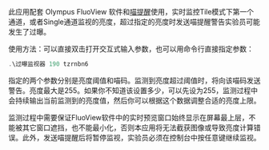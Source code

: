 此应用配套 Olympus FluoView 软件和[喵提醒](https://miaotixing.com/)使用，实时监控Tile模式下第一个通道，或者Single通道监视的亮度，超过指定的亮度时发送喵提醒警告实验员可能发生了过曝。

使用方法：可以直接双击打开交互式输入参数，也可以用命令行直接指定参数：
```PowerShell
.\过曝监视器 190 tzrnbn6
```
指定的两个参数分别是亮度阈值和喵码。监测到亮度超过阈值时，将向该喵码发送警告。亮度最大是255。如果你不知道该设置多少，可以先设为255，监测过程中会持续输出当前监测到的亮度值，然后你可以根据这个数据调整合适的亮度上限。

监测过程中需要保证FluoView软件中的实时预览窗口始终显示在屏幕最上层，不能被其它窗口遮挡，也不能最小化，否则本应用将无法截获图像或导致亮度计算错误。此外，发送喵提醒后将暂停监视，实验员必须在控制台中按任意键继续监视。
